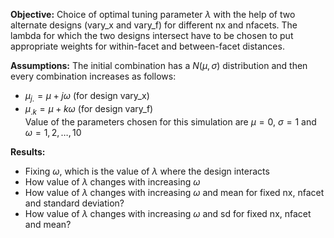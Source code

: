 **Objective:** Choice of optimal tuning parameter $\lambda$ with the help of two alternate designs (vary_x and vary_f)  for different nx and nfacets. The lambda for which the two designs intersect have to be chosen to put appropriate weights for within-facet and between-facet distances.

**Assumptions:** The initial combination has a $N(\mu,\sigma)$ distribution and then every combination increases as follows:  
- $\mu_{j.} = \mu + j\omega$ (for design vary_x)  
- $\mu_{.k} = \mu + k\omega$ (for design vary_f)  
Value of the parameters chosen for this simulation are $\mu = 0$, $\sigma = 1$ and $\omega = {1, 2, \dots, 10}$

**Results:** 
- Fixing $\omega$, which is the value of $\lambda$ where the design interacts
- How value of $\lambda$ changes with increasing $\omega$
- How value of $\lambda$ changes with increasing $\omega$ and mean for fixed nx, nfacet and standard deviation?
- How value of $\lambda$ changes with increasing $\omega$ and sd for fixed nx, nfacet and mean?